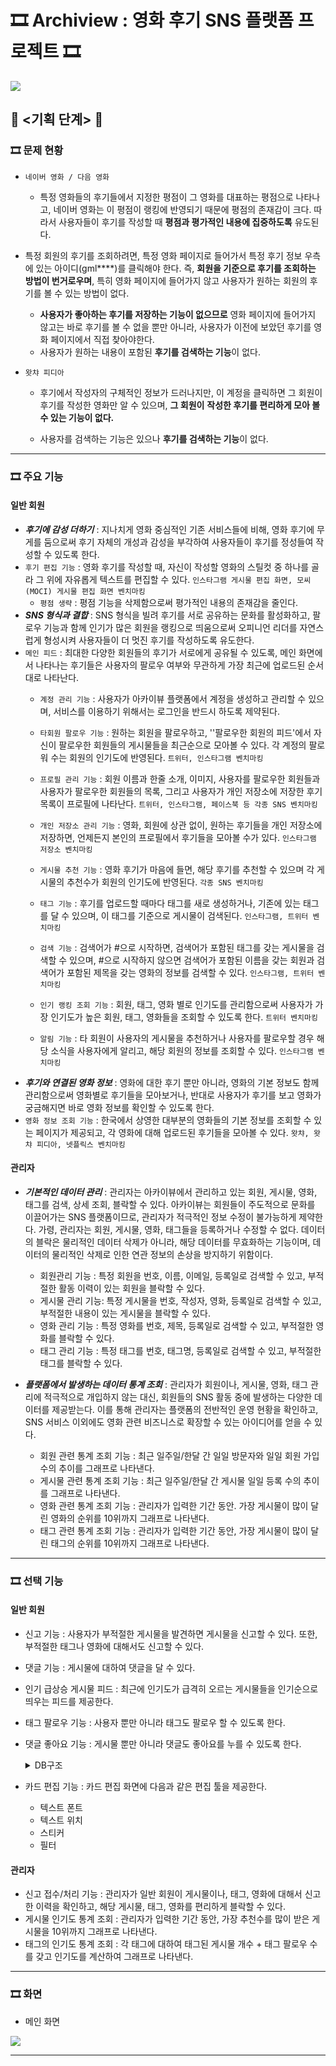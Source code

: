 # 🎞 **Archiview : 영화 후기 SNS 플랫폼 프로젝트** 🎞

![](https://github.com/Hee-jin506/Archiview/blob/main/Archiview_jpg/1.%EB%A1%9C%EA%B7%B8%EC%95%84%EC%9B%83%20%EC%83%81%ED%83%9C%ED%99%94%EB%A9%B4%20%EB%A0%88%EC%9D%B4%EC%95%84%EC%9B%83%203.jpg?raw=true )

## 🎥 <기획 단계> 🎥

### 🎞 문제 현황

- `네이버 영화 / 다음 영화`
  
  - 특정 영화들의 후기들에서 지정한 평점이 그 영화를 대표하는 평점으로 나타나고, 네이버 영화는 이 평점이 랭킹에 반영되기 때문에 평점의 존재감이 크다. 따라서 사용자들이 후기를 작성할 때 **평점과 평가적인 내용에 집중하도록** 유도된다.
  
- 특정 회원의 후기를 조회하려면, 특정 영화 페이지로 들어가서 특정 후기 정보 우측에 있는 아이디(gml****)를 클릭해야 한다. 즉, **회원을 기준으로 후기를 조회하는 방법이 번거로우며**, 특히 영화 페이지에 들어가지 않고 사용자가 원하는 회원의 후기를 볼 수 있는 방법이 없다.
  - **사용자가 좋아하는 후기를 저장하는 기능이 없으므로** 영화 페이지에 들어가지 않고는 바로 후기를 볼 수 없을 뿐만 아니라, 사용자가 이전에 보았던 후기를 영화 페이지에서 직접 찾아야한다. 
  - 사용자가 원하는 내용이 포함된 **후기를 검색하는 기능**이 없다.

- `왓챠 피디아`

  - 후기에서 작성자의 구체적인 정보가 드러나지만, 이 계정을 클릭하면 그 회원이 후기를 작성한 영화만 알 수 있으며, **그 회원이** **작성한 후기를 편리하게 모아 볼 수 있는 기능이 없다.**

  - 사용자를 검색하는 기능은 있으나 **후기를 검색하는 기능**이 없다.

    

___

### 🎞 주요 기능

#### 일반 회원

- ***후기에 감성 더하기*** : 지나치게 영화 중심적인 기존 서비스들에 비해, 영화 후기에 무게를 둠으로써 후기 자체의 개성과 감성을 부각하여 사용자들이 후기를 정성들여 작성할 수 있도록 한다.
- `후기 편집 기능` : 영화 후기를 작성할 때, 자신이 작성할 영화의 스틸컷 중 하나를 골라 그 위에 자유롭게 텍스트를 편집할 수 있다. `인스타그램 게시물 편집 화면, 모씨(MOCI) 게시물 편집 화면 벤치마킹`
  - `평점 생략` : 평점 기능을 삭제함으로써 평가적인 내용의 존재감을 줄인다.
- ***SNS 형식과 결합*** : SNS 형식을 빌려 후기를 서로 공유하는 문화를 활성화하고, 팔로우 기능과 함께 인기가 많은 회원을 랭킹으로 띄움으로써 오피니언 리더를 자연스럽게 형성시켜 사용자들이 더 멋진 후기를 작성하도록 유도한다.
- `메인 피드` : 최대한 다양한 회원들의 후기가 서로에게 공유될 수 있도록, 메인 화면에서 나타나는 후기들은 사용자의 팔로우 여부와 무관하게 가장 최근에 업로드된 순서대로 나타난다.
  - `계정 관리 기능` : 사용자가 아카이뷰 플랫폼에서 계정을 생성하고 관리할 수 있으며, 서비스를 이용하기 위해서는 로그인을 반드시 하도록 제약된다.
  - `타회원 팔로우 기능` : 원하는 회원을 팔로우하고, ''팔로우한 회원의 피드'에서 자신이 팔로우한 회원들의 게시물들을 최근순으로 모아볼 수 있다. 각 계정의 팔로워 수는 회원의 인기도에 반영된다. `트위터, 인스타그램 벤치마킹`
  - `프로필 관리 기능` : 회원 이름과 한줄 소개, 이미지, 사용자를 팔로우한 회원들과 사용자가 팔로우한 회원들의 목록, 그리고 사용자가 개인 저장소에 저장한 후기 목록이 프로필에 나타난다. `트위터, 인스타그램, 페이스북 등 각종 SNS 벤치마킹`
  - `개인 저장소 관리 기능` : 영화, 회원에 상관 없이, 원하는 후기들을 개인 저장소에 저장하면, 언제든지 본인의 프로필에서 후기들을 모아볼 수가 있다. `인스타그램 저장소 벤치마킹`
  - `게시물 추천 기능` : 영화 후기가 마음에 들면, 해당 후기를 추천할 수 있으며 각 게시물의 추천수가 회원의 인기도에 반영된다. `각종 SNS 벤치마킹`
  - `태그 기능` : 후기를 업로드할 때마다 태그를 새로 생성하거나, 기존에 있는 태그를 달 수 있으며, 이 태그를 기준으로 게시물이 검색된다. `인스타그램, 트위터 벤치마킹`

  - `검색 기능` : 검색어가 #으로 시작하면, 검색어가 포함된 태그를 갖는 게시물을 검색할 수 있으며, #으로 시작하지 않으면 검색어가 포함된 이름을 갖는 회원과 검색어가 포함된 제목을 갖는 영화의 정보를 검색할 수 있다. `인스타그램, 트위터 벤치마킹`
  - `인기 랭킹 조회 기능` : 회원, 태그, 영화 별로 인기도를 관리함으로써 사용자가 가장 인기도가 높은 회원, 태그, 영화들을 조회할 수 있도록 한다. `트위터 벤치마킹`
  - `알림 기능` : 타 회원이 사용자의 게시물을 추천하거나 사용자를 팔로우할 경우 해당 소식을 사용자에게 알리고, 해당 회원의 정보를 조회할 수 있다. `인스타그램 벤치마킹`
- ***후기와 연결된 영화 정보*** : 영화에 대한 후기 뿐만 아니라, 영화의 기본 정보도 함께 관리함으로써 영화별로 후기들을 모아보거나, 반대로 사용자가 후기를 보고 영화가 궁금해지면 바로 영화 정보를 확인할 수 있도록 한다.
- `영화 정보 조회 기능` : 한국에서 상영한 대부분의 영화들의 기본 정보를 조회할 수 있는 페이지가 제공되고, 각 영화에 대해 업로드된 후기들을 모아볼 수 있다. `왓챠, 왓챠 피디아, 넷플릭스 벤치마킹`

#### 관리자

- ***기본적인 데이터 관리*** : 관리자는 아카이뷰에서 관리하고 있는 회원, 게시물, 영화, 태그를 검색, 상세 조회, 블락할 수 있다. 아카이뷰는 회원들이 주도적으로 문화를 이끌어가는 SNS 플랫폼이므로, 관리자가 적극적인 정보 수정이 불가능하게 제약한다. 가령, 관리자는 회원, 게시물, 영화, 태그들을 등록하거나 수정할 수 없다. 데이터의 블락은 물리적인 데이터 삭제가 아니라, 해당 데이터를 무효화하는 기능이며, 데이터의 물리적인 삭제로 인한 연관 정보의 손상을 방지하기 위함이다.
  - 회원관리 기능 : 특정 회원을 번호, 이름, 이메일, 등록일로 검색할 수 있고, 부적절한 활동 이력이 있는 회원을 블락할 수 있다.
  - 게시물 관리 기능: 특정 게시물을 번호, 작성자, 영화, 등록일로 검색할 수 있고, 부적절한 내용이 있는 게시물을 블락할 수 있다.
  - 영화 관리 기능 : 특정 영화를 번호, 제목, 등록일로 검색할 수 있고, 부적절한 영화를 블락할 수 있다.
  - 태그 관리 기능 : 특정 태그를 번호, 태그명, 등록일로 검색할 수 있고, 부적절한 태그를 블락할 수 있다.

- ***플랫폼에서 발생하는 데이터 통계 조회*** : 관리자가 회원이나, 게시물, 영화, 태그 관리에 적극적으로 개입하지 않는 대신, 회원들의 SNS 활동 중에 발생하는 다양한 데이터를 제공받는다. 이를 통해 관리자는 플랫폼의 전반적인 운영 현황을 확인하고, SNS 서비스 이외에도 영화 관련 비즈니스로 확장할 수 있는 아이디어를 얻을 수 있다.
  - 회원 관련 통계 조회 기능 : 최근 일주일/한달 간 일일 방문자와 일일 회원 가입 수의 추이를 그래프로 나타낸다. 
  - 게시물 관련 통계 조회 기능 : 최근 일주일/한달 간 게시물 일일 등록 수의 추이를 그래프로 나타낸다.
  - 영화 관련 통계 조회 기능 : 관리자가 입력한 기간 동안. 가장 게시물이 많이 달린 영화의 순위를 10위까지 그래프로 나타낸다.
  - 태그 관련 통계 조회 기능 : 관리자가 입력한 기간 동안, 가장 게시물이 많이 달린 태그의 순위를 10위까지 그래프로 나타낸다.

___

### 🎞 선택 기능

#### 일반 회원

- 신고 기능 : 사용자가 부적절한 게시물을 발견하면 게시물을 신고할 수 있다. 또한, 부적절한 태그나 영화에 대해서도 신고할 수 있다. 
- 댓글 기능 : 게시물에 대하여 댓글을 달 수 있다.
- 인기 급상승 게시물 피드 : 최근에 인기도가 급격히 오르는 게시물들을 인기순으로 띄우는 피드를 제공한다.
- 태그 팔로우 기능 : 사용자 뿐만 아니라 태그도 팔로우 할 수 있도록 한다.
- 댓글 좋아요 기능 : 게시물 뿐만 아니라 댓글도 좋아요를 누를 수 있도록 한다.
  <details>
    <summary>DB구조</summary>
    - 팔로우 : Followable 테이블 생성 -> 회원 테이블뿐만 아니라 태그 테이블이나 다른 테이블을 Followable의 자식으로 만듬 -> 회원과 Followable의 다대다 관계 해소
    - 좋아요 : Likeable 테이블 생성 -> 게시물 테이블뿐만 아니라 댓글 테이블이나 다른 테이블을 Likeable의 자식으로 만듬 ->  회원과 Likable의 다대다 관계 해소
    - 참고 : https://stackoverrun.com/ko/q/3100055)
  </details>

- 카드 편집 기능 : 카드 편집 화면에 다음과 같은 편집 툴을 제공한다.
  - 텍스트 폰트
  - 텍스트 위치
  - 스티커
  - 필터
 
#### 관리자

- 신고 접수/처리 기능 : 관리자가 일반 회원이 게시물이나, 태그, 영화에 대해서 신고한 이력을 확인하고, 해당 게시물, 태그, 영화를 편리하게 블락할 수 있다.
- 게시물 인기도 통계 조회 : 관리자가 입력한 기간 동안, 가장 추천수를 많이 받은 게시물을 10위까지 그래프로 나타낸다.
- 태그의 인기도 통계 조회 : 각 태그에 대하여 태그된 게시물 개수 + 태그 팔로우 수를 갖고 인기도를 계산하여 그래프로 나타낸다.



___

### 🎞 화면

- 메인 화면

![]( https://github.com/Hee-jin506/Archiview/blob/main/Archiview_jpg/2.%EB%A9%94%EC%9D%B8%EB%A9%94%EC%9D%B8%20(%EC%A2%8B%EC%95%84%EC%9A%94&%ED%8C%94%EB%A1%9C%EC%9A%B0%20%EC%95%88%20%EB%88%84%EB%A5%B8%20%EA%B2%83)!!!!!!!!.jpg?raw=true )

___





